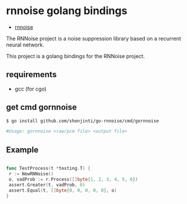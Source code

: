 # rnnoise golang bindings

- [rnnoise](https://github.com/xiph/rnnoise.git)

The RNNoise project is a noise suppression library based on a recurrent neural network.

This project is a golang bindings for the RNNoise project.

## requirements

- gcc (for cgo)

## get cmd gornnoise

``` bash
$ go install github.com/shenjinti/go-rnnoise/cmd/gornnoise

#Usage: gornnoise <raw/pcm file> <output file>
```

## Example

```go

func TestProcess(t *testing.T) {
 r := NewRNNoise()
 o, vadProb := r.Process([]byte{1, 2, 3, 4, 5, 6})
 assert.Greater(t, vadProb, 0)
 assert.Equal(t, []byte{0, 0, 0, 0, 0}, o)
}

```
